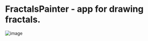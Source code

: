 # FractalsPainter - app for drawing fractals.
![image](https://user-images.githubusercontent.com/64990498/153037170-9e978ad5-26a0-4d4c-80ff-f4756280295a.png)

